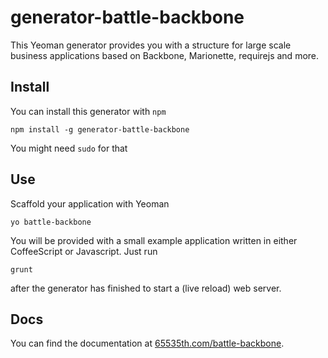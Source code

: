 # generator-battle-backbone

This Yeoman generator provides you with a structure for large scale business
applications based on Backbone, Marionette, requirejs and more.

## Install

You can install this generator with `npm`

```shell
npm install -g generator-battle-backbone
```

You might need `sudo` for that

## Use

Scaffold your application with Yeoman

```shell
yo battle-backbone
```

You will be provided with a small example application written in either
CoffeeScript or Javascript. Just run

```
grunt
```

after the generator has finished to start a (live reload) web server.

## Docs

You can find the documentation at [65535th.com/battle-backbone](https://65535th.com/battle-backbone/).